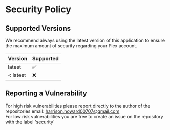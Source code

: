 # Security Policy

## Supported Versions

We recommend always using the latest version of this application to ensure the maximum amount of security regarding your Plex account.

| Version  | Supported          |
| -------- | ------------------ |
| latest   | :white_check_mark: |
| < latest | :x:                |

## Reporting a Vulnerability

For high risk vulnerabilities please report directly to the author of the repositories email: harrison.howard00707@gmail.com\
For low risk vulnerabilities you are free to create an issue on the repository with the label 'security'
